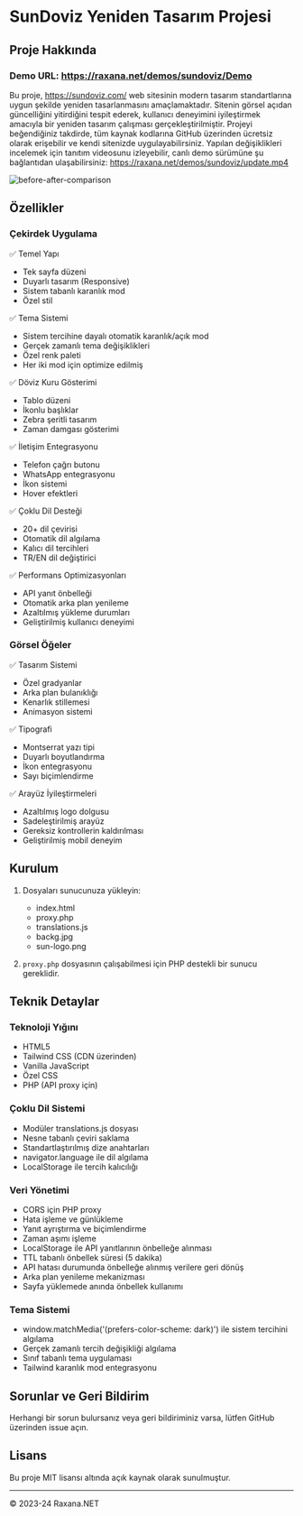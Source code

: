 # SunDoviz Yeniden Tasarım Projesi

## Proje Hakkında
### Demo URL: https://raxana.net/demos/sundoviz/Demo  

Bu proje, https://sundoviz.com/ web sitesinin modern tasarım standartlarına uygun şekilde yeniden tasarlanmasını amaçlamaktadır. Sitenin görsel açıdan güncelliğini yitirdiğini tespit ederek, kullanıcı deneyimini iyileştirmek amacıyla bir yeniden tasarım çalışması gerçekleştirilmiştir. Projeyi beğendiğiniz takdirde, tüm kaynak kodlarına GitHub üzerinden ücretsiz olarak erişebilir ve kendi sitenizde uygulayabilirsiniz. Yapılan değişiklikleri incelemek için tanıtım videosunu izleyebilir, canlı demo sürümüne şu bağlantıdan ulaşabilirsiniz: https://raxana.net/demos/sundoviz/update.mp4

![before-after-comparison](https://github.com/user-attachments/assets/96121137-9232-436b-830f-a62060f095c5)


## Özellikler

### Çekirdek Uygulama
✅ Temel Yapı
  - Tek sayfa düzeni
  - Duyarlı tasarım (Responsive)
  - Sistem tabanlı karanlık mod
  - Özel stil

✅ Tema Sistemi
  - Sistem tercihine dayalı otomatik karanlık/açık mod
  - Gerçek zamanlı tema değişiklikleri
  - Özel renk paleti
  - Her iki mod için optimize edilmiş

✅ Döviz Kuru Gösterimi
  - Tablo düzeni
  - İkonlu başlıklar
  - Zebra şeritli tasarım
  - Zaman damgası gösterimi

✅ İletişim Entegrasyonu
  - Telefon çağrı butonu
  - WhatsApp entegrasyonu
  - İkon sistemi
  - Hover efektleri

✅ Çoklu Dil Desteği
  - 20+ dil çevirisi
  - Otomatik dil algılama
  - Kalıcı dil tercihleri
  - TR/EN dil değiştirici

✅ Performans Optimizasyonları
  - API yanıt önbelleği
  - Otomatik arka plan yenileme
  - Azaltılmış yükleme durumları
  - Geliştirilmiş kullanıcı deneyimi

### Görsel Öğeler
✅ Tasarım Sistemi
  - Özel gradyanlar
  - Arka plan bulanıklığı
  - Kenarlık stillemesi
  - Animasyon sistemi

✅ Tipografi
  - Montserrat yazı tipi
  - Duyarlı boyutlandırma
  - İkon entegrasyonu
  - Sayı biçimlendirme

✅ Arayüz İyileştirmeleri
  - Azaltılmış logo dolgusu
  - Sadeleştirilmiş arayüz
  - Gereksiz kontrollerin kaldırılması
  - Geliştirilmiş mobil deneyim

## Kurulum

1. Dosyaları sunucunuza yükleyin:
   - index.html
   - proxy.php
   - translations.js
   - backg.jpg
   - sun-logo.png

2. `proxy.php` dosyasının çalışabilmesi için PHP destekli bir sunucu gereklidir.

## Teknik Detaylar

### Teknoloji Yığını
- HTML5
- Tailwind CSS (CDN üzerinden)
- Vanilla JavaScript
- Özel CSS
- PHP (API proxy için)

### Çoklu Dil Sistemi
- Modüler translations.js dosyası
- Nesne tabanlı çeviri saklama
- Standartlaştırılmış dize anahtarları
- navigator.language ile dil algılama
- LocalStorage ile tercih kalıcılığı

### Veri Yönetimi
- CORS için PHP proxy
- Hata işleme ve günlükleme
- Yanıt ayrıştırma ve biçimlendirme
- Zaman aşımı işleme
- LocalStorage ile API yanıtlarının önbelleğe alınması
- TTL tabanlı önbellek süresi (5 dakika)
- API hatası durumunda önbelleğe alınmış verilere geri dönüş
- Arka plan yenileme mekanizması
- Sayfa yüklemede anında önbellek kullanımı

### Tema Sistemi
- window.matchMedia('(prefers-color-scheme: dark)') ile sistem tercihini algılama
- Gerçek zamanlı tercih değişikliği algılama
- Sınıf tabanlı tema uygulaması
- Tailwind karanlık mod entegrasyonu

## Sorunlar ve Geri Bildirim

Herhangi bir sorun bulursanız veya geri bildiriminiz varsa, lütfen GitHub üzerinden issue açın.

## Lisans

Bu proje MIT lisansı altında açık kaynak olarak sunulmuştur.

---

© 2023-24 Raxana.NET 
